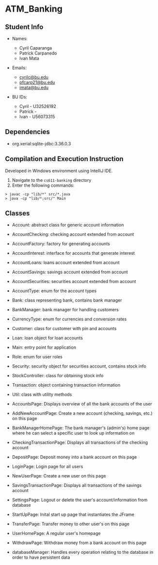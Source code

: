 # ATM_Banking

## Student Info
* Names:
    * Cyril Caparanga
    * Patrick Carpanedo 
    * Ivan Mata

* Emails:
    * cyrilc@bu.edu
    * pfcarp21@bu.edu
    * imata@bu.edu
* BU IDs:
    * Cyril - U32526192
    * Patrick - 
    * Ivan - U56073315

## Dependencies
* org.xerial:sqlite-jdbc:3.36.0.3

## Compilation and Execution Instruction
Developed in Windows environment using IntelliJ IDE.

1. Navigate to the ``cs611-banking`` directory
2. Enter the following commands:
```
> javac -cp "lib/*" src/*.java
> java -cp "lib/*;src/" Main
```

## Classes
* Account: abstract class for generic account information
* AccountChecking: checking account extended from account
* AccountFactory: factory for generating accounts
* AccountInterest: interface for accounts that generate interest
* AccountLoans: loans account extended from account
* AccountSavings: savings account extended from account
* AccountSecurities: securities account extended from account
* AccountType: enum for the account types
* Bank: class representing bank, contains bank manager
* BankManager: bank manager for handling customers
* CurrencyType: enum for currencies and conversion rates
* Customer: class for customer with pin and accounts
* Loan: loan object for loan accounts
* Main: entry point for application
* Role: enum for user roles
* Security: security object for securities account, contains stock info
* StockController: class for obtaining stock info
* Transaction: object containing transaction information
* Util: class with utility methods

* AccountsPage: Displays overview of all the bank accounts of the user
* AddNewAccountPage: Create a new account (checking, savings, etc.) on this page
* BankManagerHomePage: The bank manager's (admin's) home page where he can select a specific user to look up information on
* CheckingTransactionPage: Displays all transactions of the checking account
* DepositPage: Deposit money into a bank account on this page
* LoginPage: Login page for all users
* NewUserPage: Create a new user on this page
* SavingsTransactionPage: Displays all transactions of the savings account
* SettingsPage: Logout or delete the user's account/information from database
* StartUpPage: Inital start up page that instantiates the JFrame
* TransferPage: Transfer money to other user's on this page
* UserHomePage: A regular user's homepage
* WithdrawPage: Withdraw money from a bank account on this page

* databaseManager: Handles every operation relating to the database in order to have persistent data 
